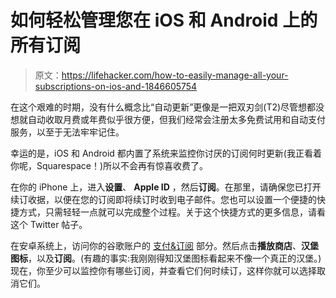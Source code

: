 # 如何轻松管理您在 iOS 和 Android 上的所有订阅

> 原文：<https://lifehacker.com/how-to-easily-manage-all-your-subscriptions-on-ios-and-1846605754>

在这个艰难的时期，没有什么概念比“自动更新”更像是一把双刃剑(T2)尽管想都没想就自动收取月费或年费似乎很方便，但我们经常会注册太多免费试用和自动支付服务，以至于无法牢牢记住。

幸运的是，iOS 和 Android 都内置了系统来监控你讨厌的订阅何时更新(我正看着你呢，Squarespace！)所以不会再有惊喜收费了。

在你的 iPhone 上，进入**设置**、 **Apple ID** ，然后**订阅**。在那里，请确保您已打开续订收据，以便在您的订阅即将续订时收到电子邮件。您也可以设置一个便捷的快捷方式，只需轻轻一点就可以完成整个过程。关于这个快捷方式的更多信息，请看这个 Twitter 帖子。

在安卓系统上，访问你的谷歌账户的 [支付&订阅](https://myaccount.google.com/payments-and-subscriptions) 部分。然后点击**播放商店**、**汉堡图标**，以及**订阅**。(有趣的事实:我刚刚得知汉堡图标看起来不像一个真正的汉堡。)现在，你至少可以监控你有哪些订阅，并查看它们何时续订，这样你就可以选择取消它们。